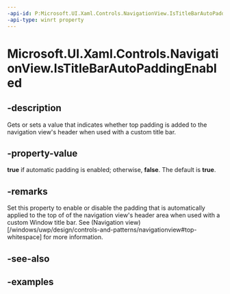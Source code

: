 ```yaml
---
-api-id: P:Microsoft.UI.Xaml.Controls.NavigationView.IsTitleBarAutoPaddingEnabled
-api-type: winrt property
---
```


# Microsoft.UI.Xaml.Controls.NavigationView.IsTitleBarAutoPaddingEnabled

<!--
public bool IsTitleBarAutoPaddingEnabled { get; set; }
-->

## -description

Gets or sets a value that indicates whether top padding is added to the navigation view's header when used with a custom title bar.

## -property-value

**true** if automatic padding is enabled; otherwise, **false**. The default is **true**.

## -remarks

Set this property to enable or disable the padding that is automatically applied to the top of of the navigation view's header area when used with a custom Window title bar. See (Navigation view)[/windows/uwp/design/controls-and-patterns/navigationview#top-whitespace] for more information.

## -see-also

## -examples

